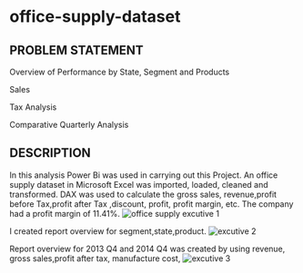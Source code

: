 # office-supply-dataset
## PROBLEM STATEMENT
Overview of Performance by State, Segment and Products

Sales

Tax Analysis

Comparative Quarterly Analysis
## DESCRIPTION
In this analysis Power Bi was used in carrying out this Project. An office supply dataset in Microsoft Excel was imported, loaded, cleaned and transformed. DAX was used to calculate the gross sales, revenue,profit before Tax,profit after Tax ,discount, profit, profit margin, etc. The company had a profit margin of 11.41%. 
![office supply excutive 1](https://user-images.githubusercontent.com/119592062/215362394-96100246-c43d-44f6-8d68-a47bfffc2747.png)

I created report overview for segment,state,product.
![excutive 2](https://user-images.githubusercontent.com/119592062/215362696-446f2ec8-f4bd-40da-bcec-20982d095f19.png)

Report overview for 2013 Q4 and 2014 Q4 was created by using revenue, gross sales,profit after tax, manufacture cost,
![excutive 3](https://user-images.githubusercontent.com/119592062/215363705-72538e72-9d33-4abf-9ae5-dc085875a81f.png)
 
